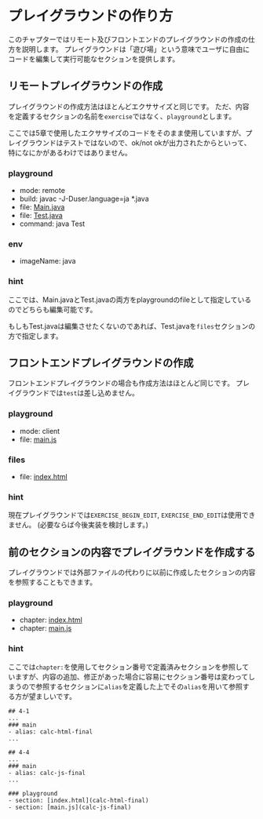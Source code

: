 # プレイグラウンドの作り方
このチャプターではリモート及びフロントエンドのプレイグラウンドの作成の仕方を説明します。
プレイグラウンドは「遊び場」という意味でユーザに自由にコードを編集して実行可能なセクションを提供します。

## リモートプレイグラウンドの作成
プレイグラウンドの作成方法はほとんどエクササイズと同じです。
ただ、内容を定義するセクションの名前を`exercise`ではなく、`playground`とします。

ここでは5章で使用したエクササイズのコードをそのまま使用していますが、プレイグラウンドはテストではないので、ok/not okが出力されたからといって、特になにかがあるわけではありません。


### playground

- mode: remote
- build: javac -J-Duser.language=ja *.java
- file: [Main.java](chapter5/Section1_Main.java)
- file: [Test.java](chapter5/Section1_Test.java)
- command: java Test

### env

- imageName: java

### hint
ここでは、Main.javaとTest.javaの両方をplaygroundのfileとして指定しているのでどちらも編集可能です。

もしもTest.javaは編集させたくないのであれば、Test.javaを`files`セクションの方で指定します。

## フロントエンドプレイグラウンドの作成
フロントエンドプレイグラウンドの場合も作成方法はほとんど同じです。
プレイグラウンドでは`test`は差し込めません。


### playground

- mode: client
- file: [main.js](chapter5/Section5_main.js)

### files
- file: [index.html](chapter5/Section5_index.html)

### hint
現在プレイグラウンドでは`EXERCISE_BEGIN_EDIT`, `EXERCISE_END_EDIT`は使用できません。
(必要ならば今後実装を検討します。)

## 前のセクションの内容でプレイグラウンドを作成する
プレイグラウンドでは外部ファイルの代わりに以前に作成したセクションの内容を参照することもできます。

### playground
- chapter: [index.html](4-1)
- chapter: [main.js](4-4)

### hint
ここでは`chapter:`を使用してセクション番号で定義済みセクションを参照していますが、内容の追加、修正があった場合に容易にセクション番号は変わってしまうので参照するセクションに`alias`を定義した上でその`alias`を用いて参照する方が望ましいです。

``````
## 4-1
...
### main
- alias: calc-html-final
...

## 4-4
...
### main
- alias: calc-js-final
...
``````

```
### playground
- section: [index.html](calc-html-final)
- section: [main.js](calc-js-final)
```
